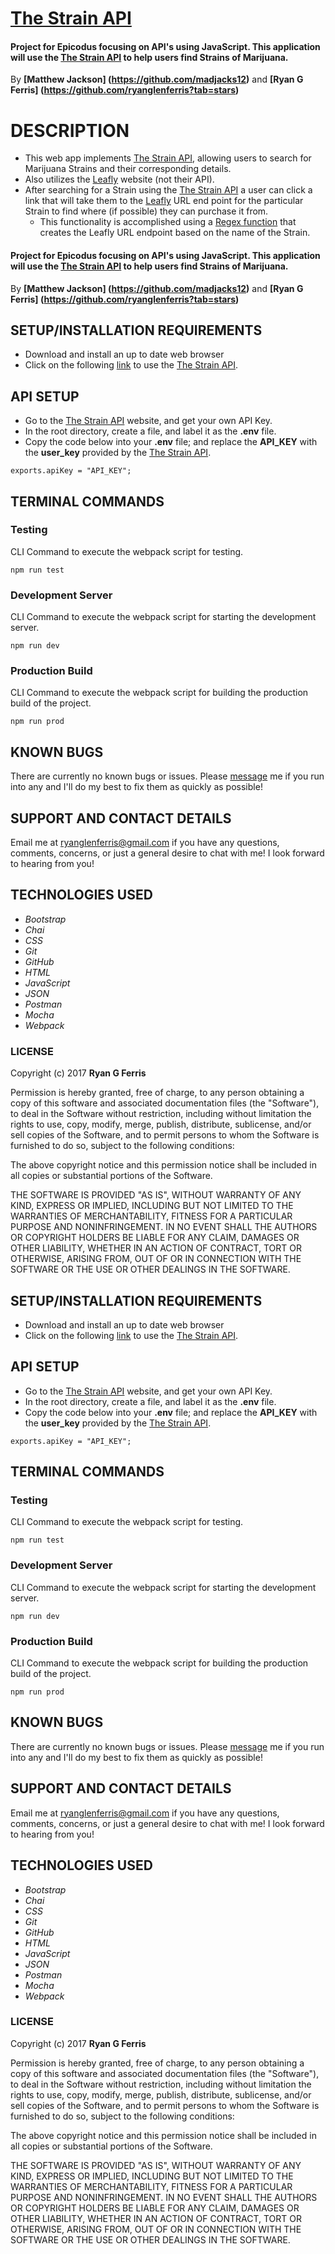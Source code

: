 # [The Strain API](https://github.com/ryanglenferris/dankabase.git)

#### Project for Epicodus focusing on API's using JavaScript. This application will use the [The Strain API](https://github.com/ryanglenferris/dankabase.git) to help users find Strains of Marijuana.

By **[Matthew Jackson] (https://github.com/madjacks12)** and  **[Ryan G Ferris] (https://github.com/ryanglenferris?tab=stars)**

# DESCRIPTION
* This web app implements [The Strain API](https://github.com/ryanglenferris/dankabase.git), allowing users to search for Marijuana Strains and their corresponding details.
* Also utilizes the [Leafly](https://www.leafly.com/) website (not their API).
* After searching for a Strain using the [The Strain API](https://github.com/ryanglenferris/dankabase.git) a user can click a link that will take them to the [Leafly](https://www.leafly.com/) URL end point for the particular Strain to find where (if possible) they can purchase it from.
  *  This functionality is accomplished using a [Regex function](https://github.com/ryanglenferris/dankabase/blob/527c7b030d51954f284e2703bf3cbcf204efaf2c/app/src/index-interface.js#L50-L74) that creates the Leafly URL endpoint based on the name of the Strain.

#### Project for Epicodus focusing on API's using JavaScript. This application will use the [The Strain API](https://github.com/ryanglenferris/dankabase.git) to help users find Strains of Marijuana.

By **[Matthew Jackson] (https://github.com/madjacks12)** and  **[Ryan G Ferris] (https://github.com/ryanglenferris?tab=stars)**

## SETUP/INSTALLATION REQUIREMENTS

* Download and install an up to date web browser
* Click on the following [link](https://github.com/ryanglenferris/dankabase.git) to use the [The Strain API](https://github.com/ryanglenferris/dankabase.git).

## API SETUP
* Go to the [The Strain API](https://github.com/ryanglenferris/dankabase.git) website, and get your own API Key.
* In the root directory, create a file, and label it as the **.env** file.
* Copy the code below into your **.env** file; and replace the **API_KEY** with the **user_key** provided by the [The Strain API](https://github.com/ryanglenferris/dankabase.git).
```
exports.apiKey = "API_KEY";
```

## TERMINAL COMMANDS

### Testing
CLI Command to execute the webpack script for testing.
```
npm run test
```
### Development Server
CLI Command to execute the webpack script for starting the development server.
```
npm run dev
```
### Production Build
CLI Command to execute the webpack script for building the production build of the project.
```
npm run prod
```

## KNOWN BUGS

There are currently no known bugs or issues. Please [message](mailto:ryanglenferris@gmail.com) me if you run into any and I'll do my best to fix them as quickly as possible!

## SUPPORT AND CONTACT DETAILS

Email me at [ryanglenferris@gmail.com](mailto:ryanglenferris@gmail.com) if you have any questions, comments, concerns, or just a general desire to chat with me! I look forward to hearing from you!

## TECHNOLOGIES USED

* _Bootstrap_
* _Chai_
* _CSS_
* _Git_
* _GitHub_
* _HTML_
* _JavaScript_
* _JSON_
* _Postman_
* _Mocha_
* _Webpack_

### LICENSE

Copyright (c) 2017 **Ryan G Ferris**

Permission is hereby granted, free of charge, to any person obtaining a copy of this software and associated documentation files (the "Software"), to deal in the Software without restriction, including without limitation the rights to use, copy, modify, merge, publish, distribute, sublicense, and/or sell copies of the Software, and to permit persons to whom the Software is furnished to do so, subject to the following conditions:

The above copyright notice and this permission notice shall be included in all copies or substantial portions of the Software.

THE SOFTWARE IS PROVIDED "AS IS", WITHOUT WARRANTY OF ANY KIND, EXPRESS OR IMPLIED, INCLUDING BUT NOT LIMITED TO THE WARRANTIES OF MERCHANTABILITY, FITNESS FOR A PARTICULAR PURPOSE AND NONINFRINGEMENT. IN NO EVENT SHALL THE AUTHORS OR COPYRIGHT HOLDERS BE LIABLE FOR ANY CLAIM, DAMAGES OR OTHER LIABILITY, WHETHER IN AN ACTION OF CONTRACT, TORT OR OTHERWISE, ARISING FROM, OUT OF OR IN CONNECTION WITH THE SOFTWARE OR THE USE OR OTHER DEALINGS IN THE SOFTWARE.

## SETUP/INSTALLATION REQUIREMENTS

* Download and install an up to date web browser
* Click on the following [link](https://github.com/ryanglenferris/dankabase.git) to use the [The Strain API](https://github.com/ryanglenferris/dankabase.git).

## API SETUP
* Go to the [The Strain API](https://github.com/ryanglenferris/dankabase.git) website, and get your own API Key.
* In the root directory, create a file, and label it as the **.env** file.
* Copy the code below into your **.env** file; and replace the **API_KEY** with the **user_key** provided by the [The Strain API](https://github.com/ryanglenferris/dankabase.git).
```
exports.apiKey = "API_KEY";
```

## TERMINAL COMMANDS

### Testing
CLI Command to execute the webpack script for testing.
```
npm run test
```
### Development Server
CLI Command to execute the webpack script for starting the development server.
```
npm run dev
```
### Production Build
CLI Command to execute the webpack script for building the production build of the project.
```
npm run prod
```

## KNOWN BUGS

There are currently no known bugs or issues. Please [message](mailto:ryanglenferris@gmail.com) me if you run into any and I'll do my best to fix them as quickly as possible!

## SUPPORT AND CONTACT DETAILS

Email me at [ryanglenferris@gmail.com](mailto:ryanglenferris@gmail.com) if you have any questions, comments, concerns, or just a general desire to chat with me! I look forward to hearing from you!

## TECHNOLOGIES USED

* _Bootstrap_
* _Chai_
* _CSS_
* _Git_
* _GitHub_
* _HTML_
* _JavaScript_
* _JSON_
* _Postman_
* _Mocha_
* _Webpack_

### LICENSE

Copyright (c) 2017 **Ryan G Ferris**

Permission is hereby granted, free of charge, to any person obtaining a copy of this software and associated documentation files (the "Software"), to deal in the Software without restriction, including without limitation the rights to use, copy, modify, merge, publish, distribute, sublicense, and/or sell copies of the Software, and to permit persons to whom the Software is furnished to do so, subject to the following conditions:

The above copyright notice and this permission notice shall be included in all copies or substantial portions of the Software.

THE SOFTWARE IS PROVIDED "AS IS", WITHOUT WARRANTY OF ANY KIND, EXPRESS OR IMPLIED, INCLUDING BUT NOT LIMITED TO THE WARRANTIES OF MERCHANTABILITY, FITNESS FOR A PARTICULAR PURPOSE AND NONINFRINGEMENT. IN NO EVENT SHALL THE AUTHORS OR COPYRIGHT HOLDERS BE LIABLE FOR ANY CLAIM, DAMAGES OR OTHER LIABILITY, WHETHER IN AN ACTION OF CONTRACT, TORT OR OTHERWISE, ARISING FROM, OUT OF OR IN CONNECTION WITH THE SOFTWARE OR THE USE OR OTHER DEALINGS IN THE SOFTWARE.
